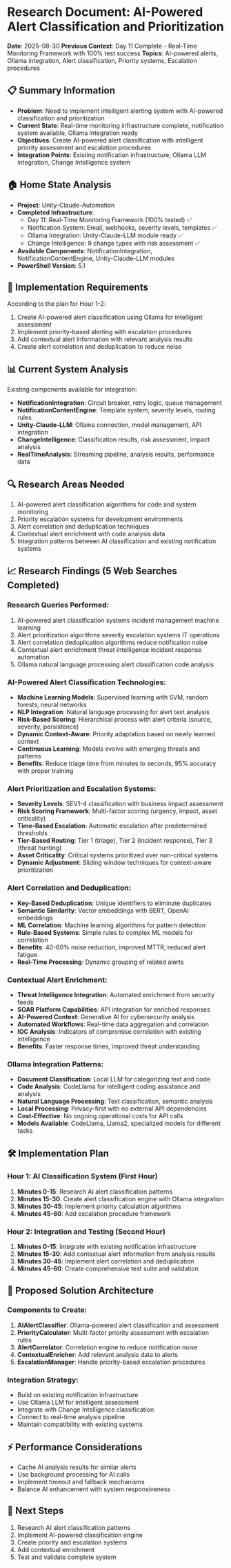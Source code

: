 # Research Document: AI-Powered Alert Classification and Prioritization
**Date**: 2025-08-30
**Previous Context**: Day 11 Complete - Real-Time Monitoring Framework with 100% test success
**Topics**: AI-powered alerts, Ollama integration, Alert classification, Priority systems, Escalation procedures

## 📋 Summary Information
- **Problem**: Need to implement intelligent alerting system with AI-powered classification and prioritization
- **Current State**: Real-time monitoring infrastructure complete, notification system available, Ollama integration ready
- **Objectives**: Create AI-powered alert classification with intelligent priority assessment and escalation procedures
- **Integration Points**: Existing notification infrastructure, Ollama LLM integration, Change Intelligence system

## 🏠 Home State Analysis
- **Project**: Unity-Claude-Automation
- **Completed Infrastructure**: 
  - Day 11: Real-Time Monitoring Framework (100% tested) ✅
  - Notification System: Email, webhooks, severity levels, templates ✅
  - Ollama Integration: Unity-Claude-LLM module ready ✅
  - Change Intelligence: 9 change types with risk assessment ✅
- **Available Components**: NotificationIntegration, NotificationContentEngine, Unity-Claude-LLM modules
- **PowerShell Version**: 5.1

## 🎯 Implementation Requirements
According to the plan for Hour 1-2:
1. Create AI-powered alert classification using Ollama for intelligent assessment
2. Implement priority-based alerting with escalation procedures
3. Add contextual alert information with relevant analysis results
4. Create alert correlation and deduplication to reduce noise

## 📊 Current System Analysis
Existing components available for integration:
- **NotificationIntegration**: Circuit breaker, retry logic, queue management
- **NotificationContentEngine**: Template system, severity levels, routing rules
- **Unity-Claude-LLM**: Ollama connection, model management, API integration
- **ChangeIntelligence**: Classification results, risk assessment, impact analysis
- **RealTimeAnalysis**: Streaming pipeline, analysis results, performance data

## 🔍 Research Areas Needed
1. AI-powered alert classification algorithms for code and system monitoring
2. Priority escalation systems for development environments
3. Alert correlation and deduplication techniques
4. Contextual alert enrichment with code analysis data
5. Integration patterns between AI classification and existing notification systems

## 📈 Research Findings (5 Web Searches Completed)

### Research Queries Performed:
1. AI-powered alert classification systems incident management machine learning
2. Alert prioritization algorithms severity escalation systems IT operations
3. Alert correlation deduplication algorithms reduce notification noise
4. Contextual alert enrichment threat intelligence incident response automation
5. Ollama natural language processing alert classification code analysis

### AI-Powered Alert Classification Technologies:
- **Machine Learning Models**: Supervised learning with SVM, random forests, neural networks
- **NLP Integration**: Natural language processing for alert text analysis
- **Risk-Based Scoring**: Hierarchical process with alert criteria (source, severity, persistence)
- **Dynamic Context-Aware**: Priority adaptation based on newly learned context
- **Continuous Learning**: Models evolve with emerging threats and patterns
- **Benefits**: Reduce triage time from minutes to seconds, 95% accuracy with proper training

### Alert Prioritization and Escalation Systems:
- **Severity Levels**: SEV1-4 classification with business impact assessment
- **Risk Scoring Framework**: Multi-factor scoring (urgency, impact, asset criticality)
- **Time-Based Escalation**: Automatic escalation after predetermined thresholds
- **Tier-Based Routing**: Tier 1 (triage), Tier 2 (incident response), Tier 3 (threat hunting)
- **Asset Criticality**: Critical systems prioritized over non-critical systems
- **Dynamic Adjustment**: Sliding window techniques for context-aware prioritization

### Alert Correlation and Deduplication:
- **Key-Based Deduplication**: Unique identifiers to eliminate duplicates
- **Semantic Similarity**: Vector embeddings with BERT, OpenAI embeddings
- **ML Correlation**: Machine learning algorithms for pattern detection
- **Rule-Based Systems**: Simple rules to complex ML models for correlation
- **Benefits**: 40-60% noise reduction, improved MTTR, reduced alert fatigue
- **Real-Time Processing**: Dynamic grouping of related alerts

### Contextual Alert Enrichment:
- **Threat Intelligence Integration**: Automated enrichment from security feeds
- **SOAR Platform Capabilities**: API integration for enriched responses
- **AI-Powered Context**: Generative AI for cybersecurity analysis
- **Automated Workflows**: Real-time data aggregation and correlation
- **IOC Analysis**: Indicators of compromise correlation with existing intelligence
- **Benefits**: Faster response times, improved threat understanding

### Ollama Integration Patterns:
- **Document Classification**: Local LLM for categorizing text and code
- **Code Analysis**: CodeLlama for intelligent coding assistance and analysis
- **Natural Language Processing**: Text classification, semantic analysis
- **Local Processing**: Privacy-first with no external API dependencies
- **Cost-Effective**: No ongoing operational costs for API calls
- **Models Available**: CodeLlama, Llama2, specialized models for different tasks

## 🛠️ Implementation Plan

### Hour 1: AI Classification System (First Hour)
1. **Minutes 0-15**: Research AI alert classification patterns
2. **Minutes 15-30**: Create alert classification engine with Ollama integration
3. **Minutes 30-45**: Implement priority calculation algorithms
4. **Minutes 45-60**: Add escalation procedure framework

### Hour 2: Integration and Testing (Second Hour)
1. **Minutes 0-15**: Integrate with existing notification infrastructure
2. **Minutes 15-30**: Add contextual alert information from analysis results
3. **Minutes 30-45**: Implement alert correlation and deduplication
4. **Minutes 45-60**: Create comprehensive test suite and validation

## 🚀 Proposed Solution Architecture

### Components to Create:
1. **AIAlertClassifier**: Ollama-powered alert classification and assessment
2. **PriorityCalculator**: Multi-factor priority assessment with escalation rules
3. **AlertCorrelator**: Correlation engine to reduce notification noise
4. **ContextualEnricher**: Add relevant analysis data to alerts
5. **EscalationManager**: Handle priority-based escalation procedures

### Integration Strategy:
- Build on existing notification infrastructure
- Use Ollama LLM for intelligent assessment
- Integrate with Change Intelligence classification
- Connect to real-time analysis pipeline
- Maintain compatibility with existing systems

## ⚡ Performance Considerations
- Cache AI analysis results for similar alerts
- Use background processing for AI calls
- Implement timeout and fallback mechanisms
- Balance AI enhancement with system responsiveness

## 🔄 Next Steps
1. Research AI alert classification patterns
2. Implement AI-powered classification engine
3. Create priority and escalation systems
4. Add contextual enrichment
5. Test and validate complete system